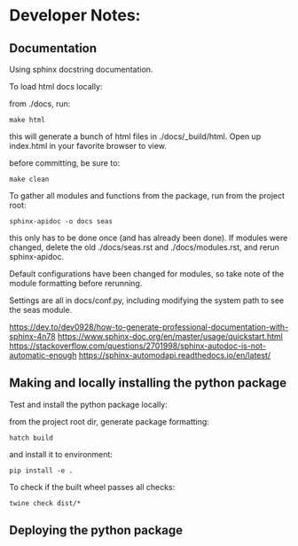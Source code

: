 # Developer Notes:

## Documentation

Using sphinx docstring documentation.

To load html docs locally:

from ./docs, run:

    make html

this will generate a bunch of html files in ./docs/\_build/html.  Open up index.html in your favorite browser to view.

before committing, be sure to:

    make clean


To gather all modules and functions from the package, run from the project root:

    sphinx-apidoc -o docs seas

this only has to be done once (and has already been done).  If modules were changed, delete the old ./docs/seas.rst and ./docs/modules.rst, and rerun sphinx-apidoc.

Default configurations have been changed for modules, so take note of the module formatting before rerunning.


Settings are all in docs/conf.py, including modifying the system path to see the seas module. 

https://dev.to/dev0928/how-to-generate-professional-documentation-with-sphinx-4n78
https://www.sphinx-doc.org/en/master/usage/quickstart.html
https://stackoverflow.com/questions/2701998/sphinx-autodoc-is-not-automatic-enough
https://sphinx-automodapi.readthedocs.io/en/latest/


## Making and locally installing the python package

Test and install the python package locally:

from the project root dir, generate package formatting:

    hatch build

and install it to environment:

    pip install -e .

To check if the built wheel passes all checks: 

    twine check dist/*

## Deploying the python package